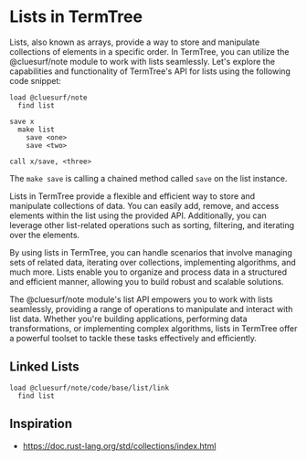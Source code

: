 # Lists in TermTree

Lists, also known as arrays, provide a way to store and manipulate
collections of elements in a specific order. In TermTree, you can
utilize the @cluesurf/note module to work with lists seamlessly. Let's
explore the capabilities and functionality of TermTree's API for lists
using the following code snippet:

```
load @cluesurf/note
  find list

save x
  make list
    save <one>
    save <two>

call x/save, <three>
```

The `make save` is calling a chained method called `save` on the list
instance.

Lists in TermTree provide a flexible and efficient way to store and
manipulate collections of data. You can easily add, remove, and access
elements within the list using the provided API. Additionally, you can
leverage other list-related operations such as sorting, filtering, and
iterating over the elements.

By using lists in TermTree, you can handle scenarios that involve
managing sets of related data, iterating over collections, implementing
algorithms, and much more. Lists enable you to organize and process data
in a structured and efficient manner, allowing you to build robust and
scalable solutions.

The @cluesurf/note module's list API empowers you to work with lists
seamlessly, providing a range of operations to manipulate and interact
with list data. Whether you're building applications, performing data
transformations, or implementing complex algorithms, lists in TermTree
offer a powerful toolset to tackle these tasks effectively and
efficiently.

## Linked Lists

```
load @cluesurf/note/code/base/list/link
  find list
```

## Inspiration

- https://doc.rust-lang.org/std/collections/index.html
